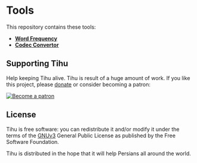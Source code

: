 # Tools

This repository contains these tools:
* [**Word Frequency**](./codec_convertor/)
* [**Codec Convertor**](./word_frequency/)


## Supporting Tihu
Help keeping Tihu alive. Tihu is result of a huge amount of work. If you like this project, please [donate](http://lilak-project.com/donate.php) or consider becoming a patron:

[![Become a patron](https://c5.patreon.com/external/logo/become_a_patron_button.png)](https://patreon.com/b00f)


## License
Tihu is free software: you can redistribute it and/or modify it under the terms of the [GNUv3](https://www.gnu.org/licenses/) General Public License as published by the Free Software Foundation.

Tihu is distributed in the hope that it will help Persians all around the world.
